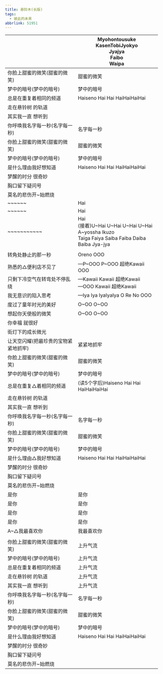 ```yaml
---
title: 悬铃木(长版)
tags:
  - 彼此的未来
abbrlink: 51951
---
```

|      |Myohontousuke<br>KasenTobiJyokyo<br>Jyajya<br>Faibo<br>Waipa|
|--|--|
|你脸上甜蜜的微笑(甜蜜的微笑)|甜蜜的微笑|
|梦中的暗号(梦中的暗号)|梦中的暗号|
|总是在重复着相同的频道|Haiseno Hai Hai HaiHaiHaiHai|
|走在悬铃树 的轨道|      |
|其实我一直 想听到|      |
|你呼唤我名字每一秒(名字每一秒)|名字每一秒|
|你脸上甜蜜的微笑(甜蜜的微笑)|甜蜜的微笑|
|梦中的暗号(梦中的暗号)|梦中的暗号|
|是什么理由我好想知道|Haiseno Hai Hai HaiHaiHaiHai|
|梦醒的时分 很奇妙|      |
|胸口留下疑问号|      |
|莫名的悲伤开~始燃烧|      |
|~~~~~~|Hai|
|~~~~~~|Hai|
|~~~~~~~~~~~|Hai<br>(接着)U~Hai U~Hai U~Hai U~Hai<br>A~yossha Ikuzo<br>Taiga Faiya Saiba Faiba Daiba Baiba Jya-jya|
|      |      |
|转角处静止的那一秒|Oreno OOO|
|熟悉的△便利店不见了|—P~OOO P~OOO 超绝Kawaii OOO|
|只剩下冷空气在转弯处不停乱绕|—Kawaii Kawaii 超绝Kawaii<br>—OOO Kawaii 超绝Kawaii|
|我无意识的陷入思考|—Iya Iya IyaIyaIya O Re No OOO|
|度过了童年时光的美好|O~OO O~OO|
|想起你天使般的微笑|O~OO O~OO|
|你幸福 就很好|      |
|街灯下的成长微光|      |
|让天空闪耀(把最珍贵的宝物紧紧地抓牢)|紧紧地抓牢|
|你脸上甜蜜的微笑(甜蜜的微笑)|甜蜜的微笑|
|梦中的暗号(梦中的暗号)|梦中的暗号|
|总是在重复△着相同的频道|(读5个字后)Haiseno Hai Hai HaiHaiHaiHai|
|走在悬铃树 的轨道|      |
|其实我一直 想听到|      |
|你呼唤我名字每一秒(名字每一秒)|名字每一秒|
|你脸上甜蜜的微笑(甜蜜的微笑)|甜蜜的微笑|
|梦中的暗号(梦中的暗号)|梦中的暗号|
|是什么理由△我好想知道|Haiseno Hai Hai HaiHaiHaiHai|
|梦醒的时分 很奇妙|      |
|胸口留下疑问号|      |
|莫名的悲伤开~始燃烧|      |
|是你|是你|
|是你|是你|
|是你|是你|
|是你|是你|
|A~△我最喜欢你|我最喜欢你|
|      |      |
|你脸上甜蜜的微笑(甜蜜的微笑)|上升气流|
|梦中的暗号(梦中的暗号)|上升气流|
|总是在重复着相同的频道|上升气流|
|走在悬铃树 的轨道|上升气流|
|其实我一直 想听到|上升气流|
|你呼唤我名字每一秒(名字每一秒)|名字每一秒|
|你脸上甜蜜的微笑(甜蜜的微笑)|甜蜜的微笑|
|梦中的暗号(梦中的暗号)|梦中的暗号|
|是什么理由我好想知道|Haiseno Hai Hai HaiHaiHaiHai|
|梦醒的时分 很奇妙|      |
|胸口留下疑问号|      |
|莫名的悲伤开~始燃烧|      |